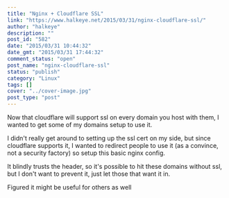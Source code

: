 ```yaml
---
title: "Nginx + Cloudflare SSL"
link: "https://www.halkeye.net/2015/03/31/nginx-cloudflare-ssl/"
author: "halkeye"
description: ""
post_id: "582"
date: "2015/03/31 10:44:32"
date_gmt: "2015/03/31 17:44:32"
comment_status: "open"
post_name: "nginx-cloudflare-ssl"
status: "publish"
category: "Linux"
tags: []
cover: "../cover-image.jpg"
post_type: "post"
---
```


Now that cloudflare will support ssl on every domain you host with them, I wanted to get some of my domains setup to use it.

I didn't really get around to setting up the ssl cert on my side, but since cloudflare supports it, I wanted to redirect people to use it (as a convince, not a security factory) so setup this basic nginx config.

<github-gist id="halkeye/0dea284e6218fa49614b"></github-gist>

It blindly trusts the header, so it's possible to hit these domains without ssl, but I don't want to prevent it, just let those that want it in.

Figured it might be useful for others as well
